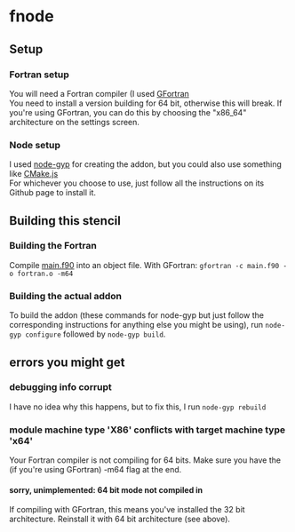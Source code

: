 # fnode

## Setup

### Fortran setup

You will need a Fortran compiler (I used [GFortran](https://gcc.gnu.org/wiki/GFortran)  
You need to install a version building for 64 bit, otherwise this will break. If you're using GFortran, you can do this by choosing the "x86_64" architecture on the settings screen.

### Node setup

I used [node-gyp](https://github.com/nodejs/node-gyp) for creating the addon, but you could also use something like [CMake.js](https://github.com/cmake-js/cmake-js)  
For whichever you choose to use, just follow all the instructions on its Github page to install it.

## Building this stencil

### Building the Fortran

Compile [main.f90](./src/main.f90) into an object file. With GFortran: `gfortran -c main.f90 -o fortran.o -m64`  

### Building the actual addon

To build the addon (these commands for node-gyp but just follow the corresponding instructions for anything else you might be using), run `node-gyp configure` followed by `node-gyp build`.

## errors you might get

### debugging info corrupt

I have no idea why this happens, but to fix this, I run `node-gyp rebuild`

### module machine type 'X86' conflicts with target machine type 'x64'

Your Fortran compiler is not compiling for 64 bits. Make sure you have the (if you're using GFortran) -m64 flag at the end.

#### sorry, unimplemented: 64 bit mode not compiled in 

If compiling with GFortran, this means you've installed the 32 bit architecture. Reinstall it with 64 bit architecture (see above).
